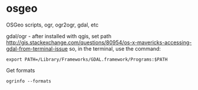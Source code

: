 # osgeo
OSGeo scripts, ogr, ogr2ogr, gdal, etc

gdal/ogr - after installed with qgis, set path
http://gis.stackexchange.com/questions/80954/os-x-mavericks-accessing-gdal-from-terminal-issue
so, in the terminal, use the command:

	export PATH=/Library/Frameworks/GDAL.framework/Programs:$PATH

Get formats

	ogrinfo --formats

